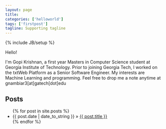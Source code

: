```yaml
---
layout: page
title: 
categories: ['helloworld']
tags: ['firstpost']
tagline: Supporting tagline
---
```

{% include JB/setup %}

Hello!

I'm Gopi Krishnan, a first year Masters in Computer Science student at Georgia Institute of Technology. Prior to joining Georgia Tech, I worked on the txtWeb Platform as a Senior Software Engineer. My interests are Machine Learning and programming. Feel free to drop me a note anytime at gnambiar3[at]gatech[dot]edu

## Posts


<ul class="posts">
  {% for post in site.posts %}
    <li><span>{{ post.date | date_to_string }}</span> &raquo; <a href="{{ BASE_PATH }}{{ post.url }}">{{ post.title }}</a></li>
  {% endfor %}
</ul>

